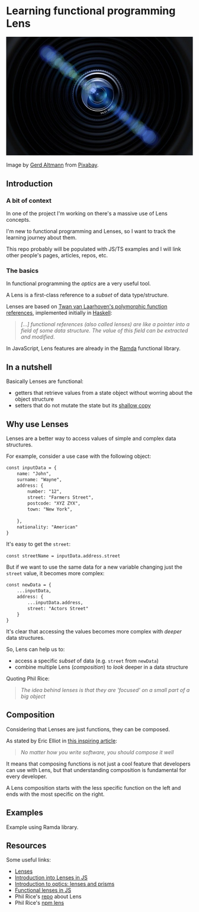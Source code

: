 # Learning functional programming Lens

![Lens picture](img/lens-learning-marco-rapaccini.jpg)

Image by [Gerd Altmann](https://pixabay.com/users/geralt-9301/?utm_source=link-attribution&amp;utm_medium=referral&amp;utm_campaign=image&amp;utm_content=490806) from [Pixabay](https://pixabay.com/?utm_source=link-attribution&amp;utm_medium=referral&amp;utm_campaign=image&amp;utm_content=490806).

## Introduction
### A bit of context
In one of the project I'm working on there's a massive use of Lens concepts.

I'm new to functional programming and Lenses, so I want to track the learning journey about them.

This repo probably will be populated with JS/TS examples and I will link other people's pages, articles, repos, etc.

### The basics
In functional programming the *optics* are a very useful tool.

A Lens is a first-class reference to a *subset* of data type/structure.

Lenses are based on [Twan van Laarhoven's polymorphic function references](https://www.twanvl.nl/blog/haskell/cps-functional-references), implemented initially in [Haskell](https://www.haskell.org/):
> *[...] functional references (also called lenses) are like a pointer into a field of some data structure. The value of this field can be extracted and modified*.

In JavaScript, Lens features are already in the [Ramda](https://ramdajs.com/) functional library.

## In a nutshell
Basically Lenses are functional:
* getters that retrieve values from a state object without worring about the object structure
* setters that do not mutate the state but its [shallow copy](https://medium.com/@manjuladube/understanding-deep-and-shallow-copy-in-javascript-13438bad941c)

## Why use Lenses
Lenses are a better way to access values of simple and complex data structures.

For example, consider a use case with the following object:

```
const inputData = {
    name: "John",
    surname: "Wayne",
    address: {
        number: "12",
        street: "Farmers Street",
        postcode: "XYZ ZYX",
        town: "New York",

    },
    nationality: "American"
}
```
It's easy to get the `street`:

`const streetName = inputData.address.street`

But if we want to use the same data for a new variable changing just the `street` value, it becomes more complex: 

```
const newData = {
    ...inputData,
    address: {
        ...inputData.address,
        street: "Actors Street"
    }
}
```
It's clear that accessing the values becomes more complex with *deeper* data structures.

So, Lens can help us to:
* access a specific *subset* of data (e.g. `street` from `newData`)
* combine multiple Lens (*composition*) to *look* deeper in a data structure

Quoting Phil Rice:
> *The idea behind lenses is that they are 'focused' on a small part of a big object*

## Composition 
Considering that Lenses are just functions, they can be composed.

As stated by Eric Elliot in [this inspiring article](https://medium.com/javascript-scene/composing-software-an-introduction-27b72500d6ea):

> *No matter how you write software, you should compose it well*

It means that composing functions is not just a cool feature that developers can use with Lens, but that understanding composition is fundamental for every developer.

A Lens composition starts with the less specific function on the left and ends with the most specific on the right.

## Examples
Example using Ramda library.


## Resources
Some useful links:
* [Lenses](https://medium.com/javascript-scene/lenses-b85976cb0534)
* [Introduction into Lenses in JS](https://medium.com/javascript-inside/an-introduction-into-lenses-in-javascript-e494948d1ea5)
* [Introduction to optics: lenses and prisms](https://medium.com/@gcanti/introduction-to-optics-lenses-and-prisms-3230e73bfcfe)
* [Functional lenses in JS](https://www.linkedin.com/pulse/functional-lenses-javascript-vladim%C3%ADr-gorej/)
* Phil Rice's [repo](https://github.com/phil-rice/ts-lens) about Lens
* Phil Rice's [npm lens](https://www.npmjs.com/package/@phil-rice/lens)